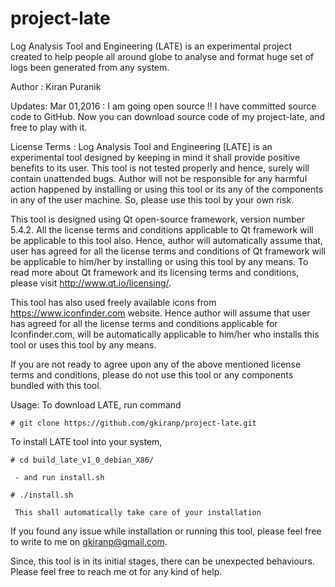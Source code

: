 # project-late
Log Analysis Tool and Engineering (LATE) is an experimental project created to help people all around globe to analyse and format huge set of logs been generated from any system.

Author : Kiran Puranik

Updates:
Mar 01,2016 : I am going open source !!
I have committed source code to GitHub. Now you can download source code of my project-late, and free to play with it.

License Terms : Log Analysis Tool and Engineering [LATE] is an experimental tool designed by keeping in mind it shall provide positive benefits to its user. This tool is not tested properly and hence, surely will contain unattended bugs. Author will not be responsible for any harmful action happened by installing or using this tool or its any of the components in any of the user machine. So, please use this tool by your own risk.

This tool is designed using Qt open-source framework, version number 5.4.2. All the license terms and conditions applicable to Qt framework will be applicable to this tool also. Hence, author will automatically assume that, user has agreed for all the license terms and conditions of Qt framework will be applicable to him/her by installing or using this tool by any means. To read more about Qt framework and its licensing terms and conditions, please visit http://www.qt.io/licensing/.

This tool has also used freely available icons from https://www.iconfinder.com website. Hence author will assume that user has agreed for all the license terms and conditions applicable for Iconfinder.com, will be automatically applicable to him/her who installs this tool or uses this tool by any means.

If you are not ready to agree upon any of the above mentioned license terms and conditions, please do not use this tool or any components bundled with this tool.


Usage:
To download LATE, run command 

	# git clone https://github.com/gkiranp/project-late.git

To install LATE tool into your system,
	
	# cd build_late_v1_0_debian_X86/
	
     - and run install.sh 
     
	# ./install.sh
     
     This shall automatically take care of your installation


If you found any issue while installation or running this tool, please feel free to write to me on gkiranp@gmail.com.


Since, this tool is in its initial stages, there can be unexpected behaviours. Please feel free to reach me ot for any kind of help.
